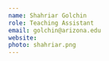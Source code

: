 ```yaml
---
name: Shahriar Golchin
role: Teaching Assistant
email: golchin@arizona.edu
website: 
photo: shahriar.png
---
```


